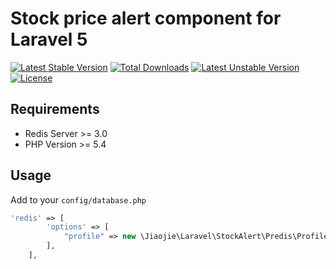 Stock price alert component for Laravel 5
===
[![Latest Stable Version](https://poser.pugx.org/jiaojie/laravel5-stock-price-alert/v/stable.svg)](https://packagist.org/packages/jiaojie/laravel5-stock-price-alert) [![Total Downloads](https://poser.pugx.org/jiaojie/laravel5-stock-price-alert/downloads.svg)](https://packagist.org/packages/jiaojie/laravel5-stock-price-alert) [![Latest Unstable Version](https://poser.pugx.org/jiaojie/laravel5-stock-price-alert/v/unstable.svg)](https://packagist.org/packages/jiaojie/laravel5-stock-price-alert) [![License](https://poser.pugx.org/jiaojie/laravel5-stock-price-alert/license.svg)](https://packagist.org/packages/jiaojie/laravel5-stock-price-alert)
## Requirements

- Redis Server >= 3.0
- PHP Version >= 5.4

## Usage

Add to your `config/database.php`
```php
'redis' => [
        'options' => [
            "profile" => new \Jiaojie\Laravel\StockAlert\Predis\Profile(),
        ],
    ],
```